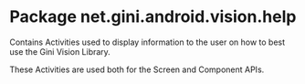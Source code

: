 # Package net.gini.android.vision.help

Contains Activities used to display information to the user on how to best use the Gini Vision Library.

These Activities are used both for the Screen and Component APIs.